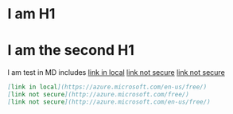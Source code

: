

# I am H1
# I am the second H1
I am test in MD includes
[link in local](https://azure.microsoft.com/en-us/free/)
[link not secure](http://azure.microsoft.com/free/)
[link not secure](http://azure.microsoft.com/en-us/free/)
```markdown
[link in local](https://azure.microsoft.com/en-us/free/)
[link not secure](http://azure.microsoft.com/free/)
[link not secure](http://azure.microsoft.com/en-us/free/)
```
